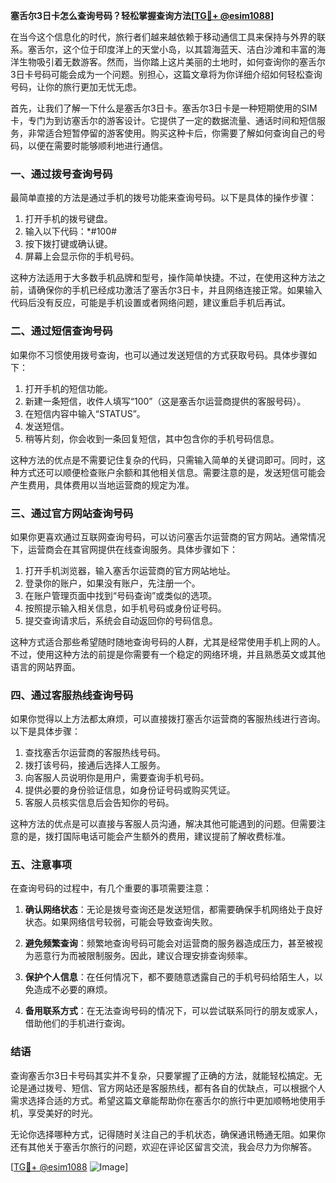 **塞舌尔3日卡怎么查询号码？轻松掌握查询方法[[TG💪+ @esim1088](https://t.me/s/esim1088)]**

在当今这个信息化的时代，旅行者们越来越依赖于移动通信工具来保持与外界的联系。塞舌尔，这个位于印度洋上的天堂小岛，以其碧海蓝天、洁白沙滩和丰富的海洋生物吸引着无数游客。然而，当你踏上这片美丽的土地时，如何查询你的塞舌尔3日卡号码可能会成为一个问题。别担心，这篇文章将为你详细介绍如何轻松查询号码，让你的旅行更加无忧无虑。

首先，让我们了解一下什么是塞舌尔3日卡。塞舌尔3日卡是一种短期使用的SIM卡，专门为到访塞舌尔的游客设计。它提供了一定的数据流量、通话时间和短信服务，非常适合短暂停留的游客使用。购买这种卡后，你需要了解如何查询自己的号码，以便在需要时能够顺利地进行通信。

### **一、通过拨号查询号码**

最简单直接的方法是通过手机的拨号功能来查询号码。以下是具体的操作步骤：

1. 打开手机的拨号键盘。
2. 输入以下代码：*#100#
3. 按下拨打键或确认键。
4. 屏幕上会显示你的手机号码。

这种方法适用于大多数手机品牌和型号，操作简单快捷。不过，在使用这种方法之前，请确保你的手机已经成功激活了塞舌尔3日卡，并且网络连接正常。如果输入代码后没有反应，可能是手机设置或者网络问题，建议重启手机后再试。

### **二、通过短信查询号码**

如果你不习惯使用拨号查询，也可以通过发送短信的方式获取号码。具体步骤如下：

1. 打开手机的短信功能。
2. 新建一条短信，收件人填写“100”（这是塞舌尔运营商提供的客服号码）。
3. 在短信内容中输入“STATUS”。
4. 发送短信。
5. 稍等片刻，你会收到一条回复短信，其中包含你的手机号码信息。

这种方法的优点是不需要记住复杂的代码，只需输入简单的关键词即可。同时，这种方式还可以顺便检查账户余额和其他相关信息。需要注意的是，发送短信可能会产生费用，具体费用以当地运营商的规定为准。

### **三、通过官方网站查询号码**

如果你更喜欢通过互联网查询号码，可以访问塞舌尔运营商的官方网站。通常情况下，运营商会在其官网提供在线查询服务。具体步骤如下：

1. 打开手机浏览器，输入塞舌尔运营商的官方网站地址。
2. 登录你的账户，如果没有账户，先注册一个。
3. 在账户管理页面中找到“号码查询”或类似的选项。
4. 按照提示输入相关信息，如手机号码或身份证号码。
5. 提交查询请求后，系统会自动返回你的号码信息。

这种方式适合那些希望随时随地查询号码的人群，尤其是经常使用手机上网的人。不过，使用这种方法的前提是你需要有一个稳定的网络环境，并且熟悉英文或其他语言的网站界面。

### **四、通过客服热线查询号码**

如果你觉得以上方法都太麻烦，可以直接拨打塞舌尔运营商的客服热线进行咨询。以下是具体步骤：

1. 查找塞舌尔运营商的客服热线号码。
2. 拨打该号码，接通后选择人工服务。
3. 向客服人员说明你是用户，需要查询手机号码。
4. 提供必要的身份验证信息，如身份证号码或购买凭证。
5. 客服人员核实信息后会告知你的号码。

这种方法的优点是可以直接与客服人员沟通，解决其他可能遇到的问题。但需要注意的是，拨打国际电话可能会产生额外的费用，建议提前了解收费标准。

### **五、注意事项**

在查询号码的过程中，有几个重要的事项需要注意：

1. **确认网络状态**：无论是拨号查询还是发送短信，都需要确保手机网络处于良好状态。如果网络信号较弱，可能会导致查询失败。
   
2. **避免频繁查询**：频繁地查询号码可能会对运营商的服务器造成压力，甚至被视为恶意行为而被限制服务。因此，建议合理安排查询频率。

3. **保护个人信息**：在任何情况下，都不要随意透露自己的手机号码给陌生人，以免造成不必要的麻烦。

4. **备用联系方式**：在无法查询号码的情况下，可以尝试联系同行的朋友或家人，借助他们的手机进行查询。

### **结语**

查询塞舌尔3日卡号码其实并不复杂，只要掌握了正确的方法，就能轻松搞定。无论是通过拨号、短信、官方网站还是客服热线，都有各自的优缺点，可以根据个人需求选择合适的方式。希望这篇文章能帮助你在塞舌尔的旅行中更加顺畅地使用手机，享受美好的时光。

无论你选择哪种方式，记得随时关注自己的手机状态，确保通讯畅通无阻。如果你还有其他关于塞舌尔旅行的问题，欢迎在评论区留言交流，我会尽力为你解答。

[[TG💪+ @esim1088](https://t.me/s/esim1088) ![Image](https://i.postimg.cc/4NQfJmqS/Snipaste-2025-05-13-00-14-12.png)]